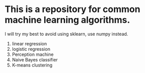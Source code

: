 # This is a repository for common machine learning algorithms.
I will try my best to avoid using sklearn, use numpy instead.
1. linear regression
2. logistic regression
3. Perception machine
4. Naive Bayes classifier
5. K-means clustering
